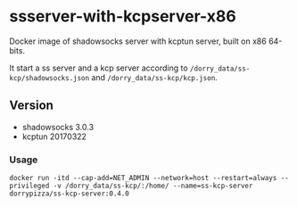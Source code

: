 # ssserver-with-kcpserver-x86
Docker image of shadowsocks server with kcptun server, built on x86 64-bits.

It start a ss server and a kcp server according to `/dorry_data/ss-kcp/shadowsocks.json` and `/dorry_data/ss-kcp/kcp.json`.

## Version
  - shadowsocks 3.0.3
  - kcptun 20170322

### Usage
```
docker run -itd --cap-add=NET_ADMIN --network=host --restart=always --privileged -v /dorry_data/ss-kcp/:/home/ --name=ss-kcp-server dorrypizza/ss-kcp-server:0.4.0
```
